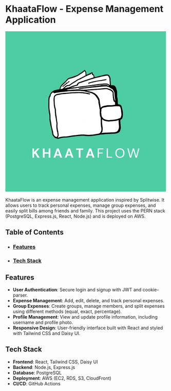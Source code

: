 # KhaataFlow - Expense Management Application

![KhaataFlow Logo](frontend/src/assets/logo-2.png)

KhaataFlow is an expense management application inspired by Splitwise. It allows users to track personal expenses, manage group expenses, and easily split bills among friends and family. This project uses the PERN stack (PostgreSQL, Express.js, React, Node.js) and is deployed on AWS.

## Table of Contents

- ### [Features](#features)
- ### [Tech Stack](#tech-stack)

## Features

- **User Authentication**: Secure login and signup with JWT and cookie-parser.
- **Expense Management**: Add, edit, delete, and track personal expenses.
- **Group Expenses**: Create groups, manage members, and split expenses using different methods (equal, exact, percentage).
- **Profile Management**: View and update profile information, including username and profile photo.
- **Responsive Design**: User-friendly interface built with React and styled with Tailwind CSS and Daisy UI.

## Tech Stack

- **Frontend**: React, Tailwind CSS, Daisy UI
- **Backend**: Node.js, Express.js
- **Database**: PostgreSQL
- **Deployment**: AWS (EC2, RDS, S3, CloudFront)
- **CI/CD**: GitHub Actions



